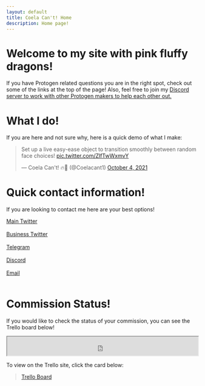 ```yaml
---
layout: default
title: Coela Can't! Home
description: Home page!
---
```


# Welcome to my site with pink fluffy dragons! <a href="./"><i class="fa fa-solid fa-dragon fa-2x"></i></a>


If you have Protogen related questions you are in the right spot, check out some of the links at the top of the page! Also, feel free to join my <a href="https://www.discord.gg/YwaWnhJ" title="Discord"><i class="fa fa-brands fa-discord" aria-hidden="true"></i></a> [Discord server to work with other Protogen makers to help each other out.](https://discord.com/invite/YwaWnhJ)

# What I do!
If you are here and not sure why, here is a quick demo of what I make:
<blockquote class="twitter-tweet"><p lang="en" dir="ltr">Set up a live easy-ease object to transition smoothly between random face choices! <a href="https://t.co/ZlfTwWxmvY">pic.twitter.com/ZlfTwWxmvY</a></p>&mdash; Coela Can&#39;t! 🔥🐲 (@Coelacant1) <a href="https://twitter.com/Coelacant1/status/1444819204641853442?ref_src=twsrc%5Etfw">October 4, 2021</a></blockquote> <script async src="https://platform.twitter.com/widgets.js" charset="utf-8"></script>

# Quick contact information!

If you are looking to contact me here are your best options!

<a href="https://www.twitter.com/coelacant1" title="Twitter"><i class="fa fa-brands fa-twitter" aria-hidden="true"></i></a>[Main Twitter](https://www.twitter.com/coelacant1)<br><br>
<a href="https://www.twitter.com/CoelaOrders" title="Twitter"><i class="fa fa-brands fa-twitter" aria-hidden="true"></i></a>[Business Twitter](https://twitter.com/CoelaOrders)<br><br>
<a href="https://www.t.me/coelacant1" title="Telegram"><i class="fa fa-telegram" aria-hidden="true"></i></a>[Telegram](https://www.t.me/coelacant1)<br><br>
<a href="https://www.discord.gg/YwaWnhJ" title="Discord"><i class="fa fa-brands fa-discord" aria-hidden="true"></i></a>[Discord](https://www.discord.gg/YwaWnhJ)<br><br>
<a href="mailto:coelacannot@gmail.com" title="Email"><i class="fa fa-envelope" aria-hidden="true"></i></a>[Email](mailto:coelacannot@gmail.com)<br><br>


# Commission Status!

If you would like to check the status of your commission, you can see the Trello board below!

<iframe src="https://trello.com/b/SNLjMpEO.html" height="50vh" width="100%" title="Coela Trello"></iframe>

To view on the Trello site, click the card below:
<blockquote class="trello-board-compact">
  <a href="https://trello.com/b/SNLjMpEO">Trello Board</a>
</blockquote>
<script src="https://p.trellocdn.com/embed.min.js"></script>
